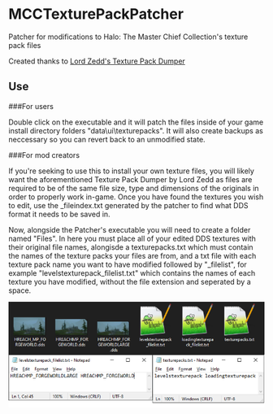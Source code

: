 # MCCTexturePackPatcher
Patcher for modifications to  Halo: The Master Chief Collection's texture pack files

Created thanks to [Lord Zedd's Texture Pack Dumper](https://github.com/Lord-Zedd/MCCTexturePackDumper)

## Use

###For users

Double click on the executable and it will patch the files inside of your game install directory folders "data\ui\texturepacks". It will also create backups as neccessary so you can revert back to an unmodified state.

###For mod creators

If you're seeking to use this to install your own texture files, you will likely want the aforementioned Texture Pack Dumper by Lord Zedd as files are required to be of the same file size, type and dimensions of the originals in order to properly work in-game. Once you have found the textures you wish to edit, use the \_fileindex.txt generated by the patcher to find what DDS format it needs to be saved in. 

Now, alongside the Patcher's executable you will need to create a folder named "Files". In here you must place all of your edited DDS textures with their original file names, alongisde a texturepacks.txt which must contain the names of the texture packs your files are from, and a txt file with each texture pack name you want to have modified followed by "\_filelist", for example "levelstexturepack_filelist.txt" which contains the names of each texture you have modified, without the file extension and seperated by a space.

 ![Example image](https://raw.githubusercontent.com/Krevil/MCCTexturePackPatcher/main/example.png "Example image")
